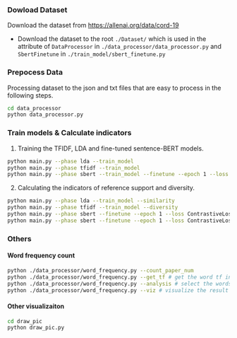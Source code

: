 ### Dowload Dataset

Download the dataset from <a>https://allenai.org/data/cord-19 </a>

* Download the dataset to the root ```./Dataset/``` which is used in the attribute of ```DataProcessor``` in 
```./data_processor/data_processor.py``` and ```SbertFinetune``` in ```./train_model/sbert_finetune.py```


### Prepocess Data
Processing dataset to the json and txt files that are easy to process in the following steps.
```bash
cd data_processor
python data_processor.py
```

### Train models & Calculate indicators
1. Training the TFIDF, LDA and fine-tuned sentence-BERT models.
```bash
python main.py --phase lda --train_model
python main.py --phase tfidf --train_model
python main.py --phase sbert --train_model --finetune --epoch 1 --loss ContrastiveLoss --sbert_model_name all-mpnet-base-v2
```


2. Calculating the indicators of reference support and diversity.
```bash
python main.py --phase lda --train_model --similarity
python main.py --phase tfidf --train_model --diversity
python main.py --phase sbert --finetune --epoch 1 --loss ContrastiveLoss --sbert_model_name all-mpnet-base-v2 --similarity
python main.py --phase sbert --finetune --epoch 1 --loss ContrastiveLoss --sbert_model_name all-mpnet-base-v2 --diversity
```

### Others
#### Word frequency count
```bash
python ./data_processor/word_frequency.py --count_paper_num
python ./data_processor/word_frequency.py --get_tf # get the word tf in the year and month dimension
python ./data_processor/word_frequency.py --analysis # select the words by 3 different strategies
python ./data_processor/word_frequency.py --viz # visualize the result of word frequency
```
#### Other visualizaiton

```bash
cd draw_pic
python draw_pic.py
```
